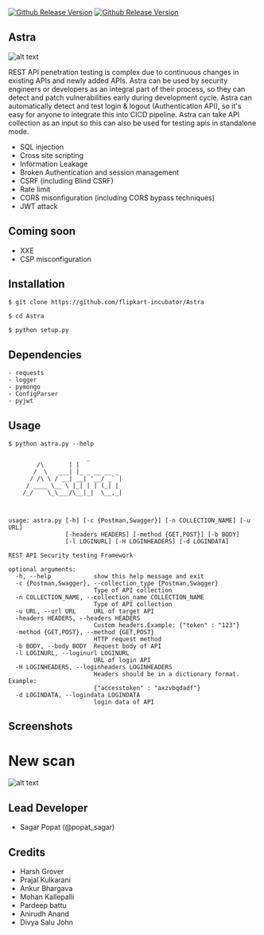 [![Github Release Version](https://img.shields.io/badge/release-V1.0-blue.svg)](https://github.com/flipkart-incubator/Astra)
[![Github Release Version](https://img.shields.io/badge/python-2.7-blue.svg)](https://github.com/flipkart-incubator/Astra)

## Astra
![alt text](https://raw.githubusercontent.com/flipkart-incubator/Astra/dev/Dashboard/static/astra.png)

REST API penetration testing is complex due to continuous changes in existing APIs and newly added APIs. Astra can be used by security engineers or developers as an integral part of their process, so they can detect and patch vulnerabilities early during development cycle. Astra can automatically detect and test login & logout (Authentication API), so it's easy for anyone to integrate this into CICD pipeline. Astra can take API collection as an input so this can also be used for testing apis in standalone mode.

- SQL injection
- Cross site scripting
- Information Leakage
- Broken Authentication and session management
- CSRF (including Blind CSRF)
- Rate limit
- CORS misonfiguration (including CORS bypass techniques)
- JWT attack

## Coming soon
- XXE 
- CSP misconfiguration


## Installation

```
$ git clone https://github.com/flipkart-incubator/Astra

$ cd Astra

$ python setup.py

```

## Dependencies

```
- requests
- logger
- pymongo
- ConfigParser
- pyjwt
```

## Usage 

```
$ python astra.py --help

                      _
        /\       | |
       /  \   ___| |_ _ __ __ _
      / /\ \ / __| __| '__/ _` |
     / ____ \__ \ |_| | | (_| |
    /_/    \_\___/\__|_|  \__,_|



usage: astra.py [-h] [-c {Postman,Swagger}] [-n COLLECTION_NAME] [-u URL]
                [-headers HEADERS] [-method {GET,POST}] [-b BODY]
                [-l LOGINURL] [-H LOGINHEADERS] [-d LOGINDATA]

REST API Security testing Framework

optional arguments:
  -h, --help            show this help message and exit
  -c {Postman,Swagger}, --collection_type {Postman,Swagger}
                        Type of API collection
  -n COLLECTION_NAME, --collection_name COLLECTION_NAME
                        Type of API collection
  -u URL, --url URL     URL of target API
  -headers HEADERS, --headers HEADERS
                        Custom headers.Example: {"token" : "123"}
  -method {GET,POST}, --method {GET,POST}
                        HTTP request method
  -b BODY, --body BODY  Request body of API
  -l LOGINURL, --loginurl LOGINURL
                        URL of login API
  -H LOGINHEADERS, --loginheaders LOGINHEADERS
                        Headers should be in a dictionary format. Example:
                        {"accesstoken" : "axzvbqdadf"}
  -d LOGINDATA, --logindata LOGINDATA
                        login data of API

```
## Screenshots 
# New scan
![alt text](https://raw.githubusercontent.com/flipkart-incubator/Astra/dev/Dashboard/static/new%20scan.png)

## Lead Developer
- Sagar Popat (@popat_sagar) 

## Credits
- Harsh Grover
- Prajal Kulkarani
- Ankur Bhargava
- Mohan Kallepalli
- Pardeep battu
- Anirudh Anand
- Divya Salu John
